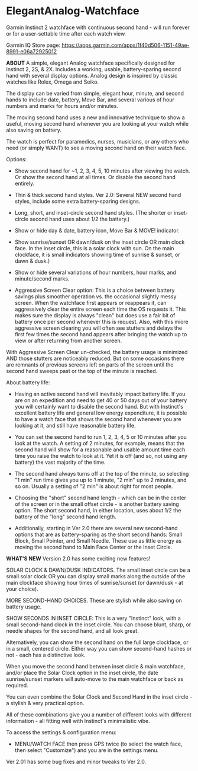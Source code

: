 # ElegantAnalog-Watchface
Garmin Instinct 2 watchface with continuous second hand - will run forever or for a user-settable time after each watch view.

Garmin IQ Store page: https://apps.garmin.com/apps/1f40d506-1151-49ae-8991-e06a72925012

**ABOUT**
A simple, elegant Analog watchface specifically designed for Instinct 2, 2S, & 2X. Includes a working, usable, battery-sparing second hand with several display options. Analog design is inspired by classic watches like Rolex, Omega and Seiko.

The display can be varied from simple, elegant hour, minute, and second hands to include date, battery, Move Bar, and several various of hour numbers and marks for hours and/or minutes.

The moving second hand uses a new and innovative technique to show a useful, moving second hand whenever you are looking at your watch while also saving on battery.

The watch is perfect for paramedics, nurses, musicians, or any others who need (or simply WANT) to see a moving second hand on their watch face.

Options:

 - Show second hand for ~1, 2, 3, 4, 5, 10 minutes after viewing the watch. Or show the second hand at all times. Or disable the second hand entirely.

 - Thin & thick second hand styles. Ver 2.0: Several NEW second hand styles, include some extra battery-sparing designs.

 - Long, short, and inset-circle second hand styles.  (The shorter or inset-circle second hand uses about 1/2 the battery.)

 - Show or hide day & date, battery icon, Move Bar & MOVE! indicator.

 - Show sunrise/sunset OR dawn/dusk on the inset circle OR main clock face. In the inset circle, this is a solar clock with sun.  On the main clockface, it is small indicators showing time of sunrise & sunset, or dawn & dusk.)

 - Show or hide several variations of hour numbers, hour marks, and minute/second marks.

 - Aggressive Screen Clear option: This is a choice between battery savings plus smoother operation vs. the occasional slightly messy screen. When the watchface first appears or reappears it, can aggressively clear the entire screen each time the OS requests it.  This makes sure the display is always "clean" but does use a fair bit of battery once per second whenever this is request. Also, with this miore aggressive screen clearing you will often see stutters and delays the first few times the second hand appears after bringing the watch up to view or after returning from another screen.

With Aggressive Screen Clear un-checked, the battery usage is minimized AND those stutters are noticeably reduced. But on some occasions there are remnants of previous screens left on parts of the screen until the second hand sweeps past or the top of the minute is reached.

About battery life:

 - Having an active second hand will inevitably impact battery life.  If you are on an expedition and need to get 40 or 50 days out of your battery you will certainly want to disable the second hand.  But with Instinct's excellent battery life and general low energy expenditure, it is possible to have a watch face that shows the second hand whenever you are looking at it, and still have reasonable battery life.

 - You can set the second hand to run 1, 2, 3, 4, 5 or 10 minutes after you look at the watch.  A setting of 2 minutes, for example, means that the second hand will show for a reasonable and usable amount time each time you raise the watch to look at it.  Yet it is off (and so, not using any battery) the vast majority of the time.

 - The second hand always turns off at the top of the minute, so selecting "1 min" run time gives you up to 1 minute, "2 min" up to 2 minutes, and so on.  Usually a setting of "2 min" is about right for most people.

 - Choosing the "short" second hand length - which can be in the center of the screen or in the small offset circle - is another battery saving option. The short second hand, in either location, uses about 1/2 the battery of the "long" second hand length.

 - Additionally, starting in Ver 2.0 there are several new second-hand options that are as battery-sparing as the short second hands: Small Block, Small Pointer, and Small Needle.  These use as little energy as moving the second hand to Main Face Center or the Inset Circle.

**WHAT'S NEW**
Version 2.0 has some exciting new features!

SOLAR CLOCK & DAWN/DUSK INDICATORS. The small inset circle can be a small solar clock OR you can display small marks along the outside of the main clockface showing hour times of sunrise/sunset (or dawn/dusk - at your choice).

MORE SECOND-HAND CHOICES.  These are stylish while also saving on battery usage.

SHOW SECONDS IN INSET CIRCLE: This is a very "Instinct" look, with a small second-hand clock in the inset circle.  You can choose blunt, sharp, or needle shapes for the second hand, and all look great. 

Alternatively, you can show the second hand on the full large clockface, or in a small, centered circle.  Either way you can show second-hand hashes or not - each has a distinctive look.

When you move the second hand between inset circle & main watchface, and/or place the Solar Clock option in the inset circle, the date sunrise/sunset markers will auto-move to the main watchface or back as required.

You  can even combine the Solar Clock and Second Hand in the inset circle - a stylish & very practical option.

All of these combinations give you a number of different looks with different information - all fitting well with Instinct's minimalistic vibe.

To access the settings & configuration menu:

 - MENU/WATCH FACE then press GPS twice (to select the watch face, then select "Customize") and you are in the settings menu.

Ver 2.01 has some bug fixes and minor tweaks to Ver 2.0.
